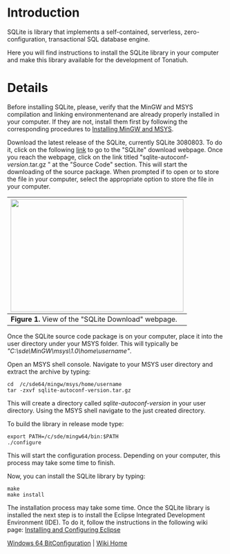 # Introduction #
SQLite is library that implements a self-contained, serverless, zero-configuration, transactional SQL database engine.

Here you will find instructions to install the SQLite library in your computer and make this library available for the development of Tonatiuh.


# Details #

Before installing SQLite, please, verify that the MinGW and MSYS compilation and linking environmentenand are already properly installed in your computer. If they are not, install them first by following the corresponding procedures to [Installing MinGW and MSYS](InstallingMinGWForWindows64.md).

Download the latest release of the SQLite, currently SQLite 3080803. To do it, click on the following [link](http://www.sqlite.org/download.html) to go to the "SQLite"  download webpage. Once you reach the webpage, click on the link titled "sqlite-autoconf-_version_.tar.gz
" at the "Source Code" section. This will start the downloading of the source package. When prompted if to open or to store the file in your computer, select the appropriate option to store the file in your computer.

|<a href='https://picasaweb.google.com/lh/photo/EUE8J3N0mJ2oNgrSzrhA_-hPzBptKnN6WXkW8rDyw9U?feat=directlink'><img src='https://lh4.googleusercontent.com/-fmnewHcZOkY/UBEPur_I5TI/AAAAAAAAALM/NdkHdJlKKSc/s800/SQLiteDownloadWebpage.png' height='261' width='400' /></a>|
|:-----------------------------------------------------------------------------------------------------------------------------------------------------------------------------------------------------------------------------------------------------------------------|
| **Figure 1.** View of the "SQLite Download" webpage.|

Once the SQLite source code package is on your computer, place it into the user directory under your MSYS folder. This will typically be _"C:\sde\MinGW\msys\1.0\home\username"_.

Open an MSYS shell console. Navigate to your MSYS user directory and extract the archive by typing:
```
cd  /c/sde64/mingw/msys/home/username
tar -zxvf sqlite-autoconf-version.tar.gz
```

This will create a directory called _sqlite-autoconf-version_ in your user directory. Using the MSYS shell navigate to the just created directory.

To build the library in release mode type:
```
export PATH=/c/sde/mingw64/bin:$PATH
./configure 
```
This will start the configuration process. Depending on your computer, this process may take some time to finish.


Now, you can install the SQLite library by typing:
```
make 
make install
```

The installation process may take some time. Once the SQLite library is installed the next step is to install the Eclipse Integrated Development Environment (IDE). To do it, follow the instructions in the following wiki page: [Installing and Configuring Eclipse](InstallingAndConfiguringEclipseForWindows64.md)

[Windows 64 BitConfiguration](InstallingForWindows64.md) | [Wiki Home](http://code.google.com/p/tonatiuh/w/list)